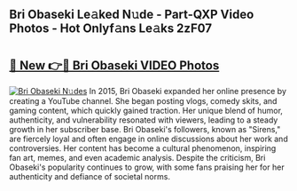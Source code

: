 ## Bri Obaseki Le𝚊ked N𝚞de - Part-QXP Video Photos - Hot Onlyf𝚊ns Le𝚊ks 2zF07

# <h2><a href="http://ab46178.deff.icu/?id=Bri+Obaseki">🔗 New 👉🔴 Bri Obaseki VIDEO Photos</a></h2>

[![Bri Obaseki N𝚞des](https://i.imgur.com/rIISA9y.gif)](http://ab46178.deff.icu/?id=Bri+Obaseki)
In 2015, Bri Obaseki expanded her online presence by creating a YouTube channel. She began posting vlogs, comedy skits, and gaming content, which quickly gained traction. Her unique blend of humor, authenticity, and vulnerability resonated with viewers, leading to a steady growth in her subscriber base. Bri Obaseki's followers, known as "Sirens," are fiercely loyal and often engage in online discussions about her work and controversies. Her content has become a cultural phenomenon, inspiring fan art, memes, and even academic analysis. Despite the criticism, Bri Obaseki's popularity continues to grow, with some fans praising her for her authenticity and defiance of societal norms.
